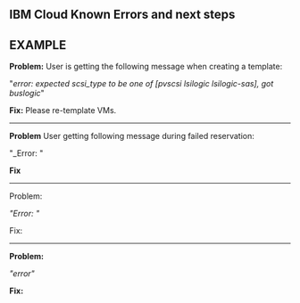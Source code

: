 ## IBM Cloud Known Errors and next steps

## EXAMPLE 

**Problem:** User is getting the following message when creating a template:

"*error: expected scsi_type to be one of [pvscsi lsilogic lsilogic-sas], got buslogic*"

**Fix:** Please re-template VMs.

---

**Problem** User getting following message during failed reservation:

"_Error: "

**Fix** 

---

Problem:

_"Error: "_

Fix: 

---

**Problem:**

_"error"_

**Fix:**
